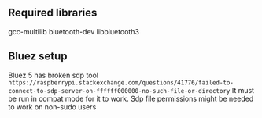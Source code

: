 ## Required libraries
gcc-multilib
bluetooth-dev
libbluetooth3

## Bluez setup
Bluez 5 has broken sdp tool `https://raspberrypi.stackexchange.com/questions/41776/failed-to-connect-to-sdp-server-on-ffffff000000-no-such-file-or-directory`
It must be run in compat mode for it to work.
Sdp file permissions might be needed to work on non-sudo users